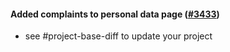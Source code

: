 #### Added complaints to personal data page ([#3433](https://github.com/shopsys/shopsys/pull/3433))

- see #project-base-diff to update your project

